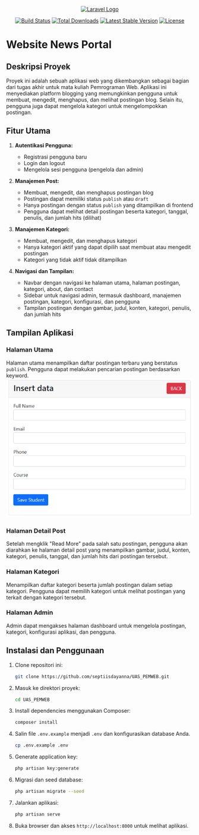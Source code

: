 <p align="center"><a href="https://laravel.com" target="_blank"><img src="https://raw.githubusercontent.com/laravel/art/master/logo-lockup/5%20SVG/2%20CMYK/1%20Full%20Color/laravel-logolockup-cmyk-red.svg" width="400" alt="Laravel Logo"></a></p>

<p align="center">
<a href="https://github.com/laravel/framework/actions"><img src="https://github.com/laravel/framework/workflows/tests/badge.svg" alt="Build Status"></a>
<a href="https://packagist.org/packages/laravel/framework"><img src="https://img.shields.io/packagist/dt/laravel/framework" alt="Total Downloads"></a>
<a href="https://packagist.org/packages/laravel/framework"><img src="https://img.shields.io/packagist/v/laravel/framework" alt="Latest Stable Version"></a>
<a href="https://packagist.org/packages/laravel/framework"><img src="https://img.shields.io/packagist/l/laravel/framework" alt="License"></a>
</p>

# Website News Portal

## Deskripsi Proyek

Proyek ini adalah sebuah aplikasi web yang dikembangkan sebagai bagian dari tugas akhir untuk mata kuliah Pemrograman Web. Aplikasi ini menyediakan platform blogging yang memungkinkan pengguna untuk membuat, mengedit, menghapus, dan melihat postingan blog. Selain itu, pengguna juga dapat mengelola kategori untuk mengelompokkan postingan.

## Fitur Utama

1. **Autentikasi Pengguna:**
   - Registrasi pengguna baru
   - Login dan logout
   - Mengelola sesi pengguna (pengelola dan admin)

2. **Manajemen Post:**
   - Membuat, mengedit, dan menghapus postingan blog
   - Postingan dapat memiliki status `publish` atau `draft`
   - Hanya postingan dengan status `publish` yang ditampilkan di frontend
   - Pengguna dapat melihat detail postingan beserta kategori, tanggal, penulis, dan jumlah hits (dilihat)

3. **Manajemen Kategori:**
   - Membuat, mengedit, dan menghapus kategori
   - Hanya kategori aktif yang dapat dipilih saat membuat atau mengedit postingan
   - Kategori yang tidak aktif tidak ditampilkan

4. **Navigasi dan Tampilan:**
   - Navbar dengan navigasi ke halaman utama, halaman postingan, kategori, about, dan contact
   - Sidebar untuk navigasi admin, termasuk dashboard, manajemen postingan, kategori, konfigurasi, dan pengguna
   - Tampilan postingan dengan gambar, judul, konten, kategori, penulis, dan jumlah hits

## Tampilan Aplikasi

### Halaman Utama
Halaman utama menampilkan daftar postingan terbaru yang berstatus `publish`. Pengguna dapat melakukan pencarian postingan berdasarkan keyword.
![Add Data Page](https://github.com/septiisdayanna/CRUD-PHP-PDO/blob/main/Tampilan%20CRUD/Tampilan%20Add%20Data.png)

### Halaman Detail Post
Setelah mengklik "Read More" pada salah satu postingan, pengguna akan diarahkan ke halaman detail post yang menampilkan gambar, judul, konten, kategori, penulis, tanggal, dan jumlah hits dari postingan tersebut.

### Halaman Kategori
Menampilkan daftar kategori beserta jumlah postingan dalam setiap kategori. Pengguna dapat memilih kategori untuk melihat postingan yang terkait dengan kategori tersebut.

### Halaman Admin
Admin dapat mengakses halaman dashboard untuk mengelola postingan, kategori, konfigurasi aplikasi, dan pengguna.

## Instalasi dan Penggunaan

1. Clone repositori ini:
   ```bash
   git clone https://github.com/septiisdayanna/UAS_PEMWEB.git
   ```
2. Masuk ke direktori proyek:
   ```bash
   cd UAS_PEMWEB
   ```
3. Install dependencies menggunakan Composer:
   ```bash
   composer install
   ```
4. Salin file `.env.example` menjadi `.env` dan konfigurasikan database Anda.
   ```bash
   cp .env.example .env
   ```
5. Generate application key:
   ```bash
   php artisan key:generate
   ```
6. Migrasi dan seed database:
   ```bash
   php artisan migrate --seed
   ```
7. Jalankan aplikasi:
   ```bash
   php artisan serve
   ```
8. Buka browser dan akses `http://localhost:8000` untuk melihat aplikasi.




